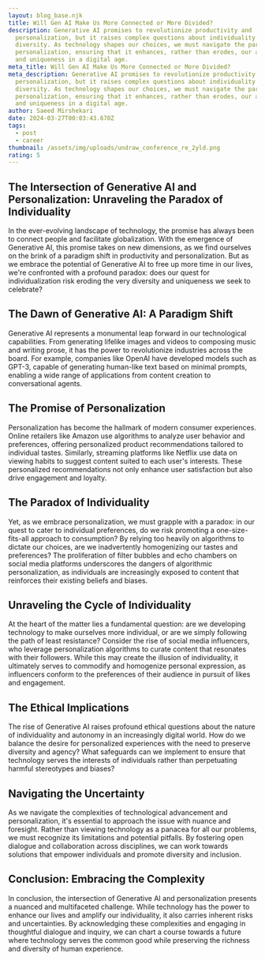 ```yaml
---
layout: blog_base.njk
title: Will Gen AI Make Us More Connected or More Divided?
description: Generative AI promises to revolutionize productivity and
  personalization, but it raises complex questions about individuality and
  diversity. As technology shapes our choices, we must navigate the paradox of
  personalization, ensuring that it enhances, rather than erodes, our autonomy
  and uniqueness in a digital age.
meta_title: Will Gen AI Make Us More Connected or More Divided?
meta_description: Generative AI promises to revolutionize productivity and
  personalization, but it raises complex questions about individuality and
  diversity. As technology shapes our choices, we must navigate the paradox of
  personalization, ensuring that it enhances, rather than erodes, our autonomy
  and uniqueness in a digital age.
author: Saeed Mirshekari
date: 2024-03-27T00:03:43.670Z
tags:
  - post
  - career
thumbnail: /assets/img/uploads/undraw_conference_re_2yld.png
rating: 5
---
```

## The Intersection of Generative AI and Personalization: Unraveling the Paradox of Individuality

In the ever-evolving landscape of technology, the promise has always been to connect people and facilitate globalization. With the emergence of Generative AI, this promise takes on new dimensions, as we find ourselves on the brink of a paradigm shift in productivity and personalization. But as we embrace the potential of Generative AI to free up more time in our lives, we're confronted with a profound paradox: does our quest for individualization risk eroding the very diversity and uniqueness we seek to celebrate?

## The Dawn of Generative AI: A Paradigm Shift

Generative AI represents a monumental leap forward in our technological capabilities. From generating lifelike images and videos to composing music and writing prose, it has the power to revolutionize industries across the board. For example, companies like OpenAI have developed models such as GPT-3, capable of generating human-like text based on minimal prompts, enabling a wide range of applications from content creation to conversational agents.

## The Promise of Personalization

Personalization has become the hallmark of modern consumer experiences. Online retailers like Amazon use algorithms to analyze user behavior and preferences, offering personalized product recommendations tailored to individual tastes. Similarly, streaming platforms like Netflix use data on viewing habits to suggest content suited to each user's interests. These personalized recommendations not only enhance user satisfaction but also drive engagement and loyalty.

## The Paradox of Individuality

Yet, as we embrace personalization, we must grapple with a paradox: in our quest to cater to individual preferences, do we risk promoting a one-size-fits-all approach to consumption? By relying too heavily on algorithms to dictate our choices, are we inadvertently homogenizing our tastes and preferences? The proliferation of filter bubbles and echo chambers on social media platforms underscores the dangers of algorithmic personalization, as individuals are increasingly exposed to content that reinforces their existing beliefs and biases.

## Unraveling the Cycle of Individuality

At the heart of the matter lies a fundamental question: are we developing technology to make ourselves more individual, or are we simply following the path of least resistance? Consider the rise of social media influencers, who leverage personalization algorithms to curate content that resonates with their followers. While this may create the illusion of individuality, it ultimately serves to commodify and homogenize personal expression, as influencers conform to the preferences of their audience in pursuit of likes and engagement.

## The Ethical Implications

The rise of Generative AI raises profound ethical questions about the nature of individuality and autonomy in an increasingly digital world. How do we balance the desire for personalized experiences with the need to preserve diversity and agency? What safeguards can we implement to ensure that technology serves the interests of individuals rather than perpetuating harmful stereotypes and biases?

## Navigating the Uncertainty

As we navigate the complexities of technological advancement and personalization, it's essential to approach the issue with nuance and foresight. Rather than viewing technology as a panacea for all our problems, we must recognize its limitations and potential pitfalls. By fostering open dialogue and collaboration across disciplines, we can work towards solutions that empower individuals and promote diversity and inclusion.

## Conclusion: Embracing the Complexity

In conclusion, the intersection of Generative AI and personalization presents a nuanced and multifaceted challenge. While technology has the power to enhance our lives and amplify our individuality, it also carries inherent risks and uncertainties. By acknowledging these complexities and engaging in thoughtful dialogue and inquiry, we can chart a course towards a future where technology serves the common good while preserving the richness and diversity of human experience.